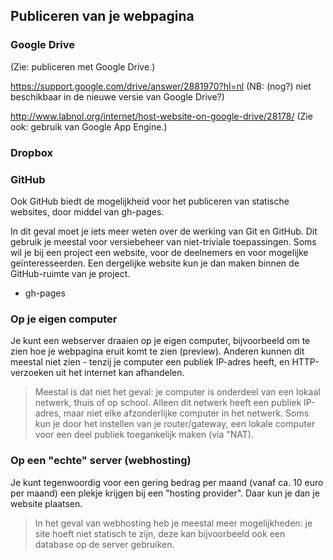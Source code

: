 ## Publiceren van je webpagina

### Google Drive
(Zie: publiceren met Google Drive.)

https://support.google.com/drive/answer/2881970?hl=nl
(NB: (nog?) niet beschikbaar in de nieuwe versie van Google Drive?)

http://www.labnol.org/internet/host-website-on-google-drive/28178/
(Zie ook: gebruik van Google App Engine.)

### Dropbox

### GitHub

Ook GitHub biedt de mogelijkheid voor het publiceren van statische websites, door middel van gh-pages.

In dit geval moet je iets meer weten over de werking van Git en GitHub. Dit gebruik je meestal voor versiebeheer van niet-triviale toepassingen. Soms wil je bij een project een website, voor de deelnemers en voor mogelijke geïnteresseerden. Een dergelijke website kun je dan maken binnen de GitHub-ruimte van je project.

* gh-pages

### Op je eigen computer

Je kunt een webserver draaien op je eigen computer, bijvoorbeeld om te zien hoe je webpagina eruit komt te zien (preview). Anderen kunnen dit meestal niet zien - tenzij je computer een publiek IP-adres heeft, en HTTP-verzoeken uit het internet kan afhandelen.

> Meestal is dat niet het geval: je computer is onderdeel van een lokaal netwerk, thuis of op school. Alleen dit netwerk heeft een publiek IP-adres, maar niet elke afzonderlijke computer in het netwerk. Soms kun je door het instellen van je router/gateway, een lokale computer voor een deel publiek toegankelijk maken (via "NAT).

### Op een "echte" server (webhosting)

Je kunt tegenwoordig voor een gering bedrag per maand (vanaf ca. 10 euro per maand) een plekje krijgen bij een "hosting provider". Daar kun je dan je website plaatsen.

> In het geval van webhosting heb je meestal meer mogelijkheden: je site hoeft niet statisch te zijn, deze kan bijvoorbeeld ook een database op de server gebruiken.

